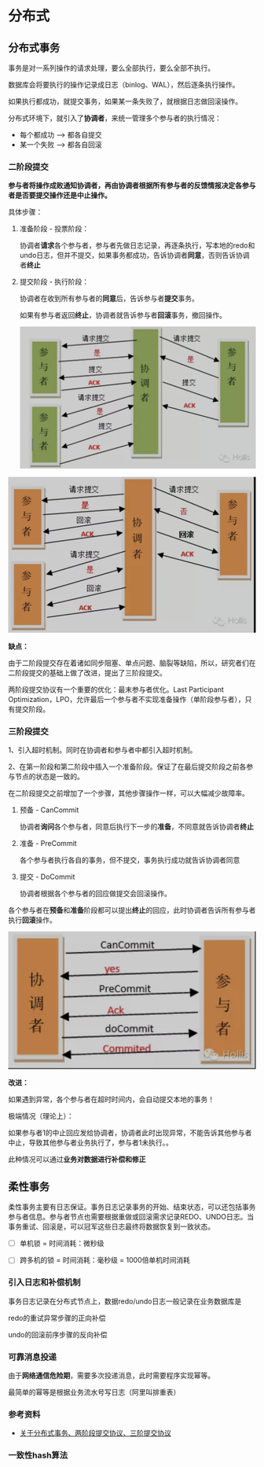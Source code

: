 # 分布式



## 分布式事务

事务是对一系列操作的请求处理，要么全部执行，要么全部不执行。

数据库会将要执行的操作记录成日志（binlog、WAL），然后逐条执行操作。

如果执行都成功，就提交事务，如果某一条失败了，就根据日志做回滚操作。

分布式环境下，就引入了**协调者**，来统一管理多个参与者的执行情况：

- 每个都成功 --> 都各自提交
- 某一个失败 --> 都各自回滚



### 二阶段提交

**参与者将操作成败通知协调者，再由协调者根据所有参与者的反馈情报决定各参与者是否要提交操作还是中止操作。**

具体步骤：

1. 准备阶段 - 投票阶段：

   协调者**请求**各个参与者，参与者先做日志记录，再逐条执行，写本地的redo和undo日志，但并不提交，如果事务都成功，告诉协调者**同意**，否则告诉协调者**终止**

2. 提交阶段 - 执行阶段：

   协调者在收到所有参与者的**同意**后，告诉参与者**提交**事务。

   如果有参与者返回**终止**，协调者就告诉参与者**回滚**事务，撤回操作。

   ![2-phase-commit-normal](../devops/pictures/2-phase-commit-normal.png)

![2-phase-commit-rollback](../devops/pictures/2-phase-commit-rollback.png)

**缺点：**

由于二阶段提交存在着诸如同步阻塞、单点问题、脑裂等缺陷，所以，研究者们在二阶段提交的基础上做了改进，提出了三阶段提交。

两阶段提交协议有一个重要的优化：最末参与者优化。Last Participant Optimization，LPO，允许最后一个参与者不实现准备操作（单阶段参与者），只有提交阶段。



### 三阶段提交

1、引入超时机制。同时在协调者和参与者中都引入超时机制。

2、在第一阶段和第二阶段中插入一个准备阶段。保证了在最后提交阶段之前各参与节点的状态是一致的。



在二阶段提交之前增加了一个步骤，其他步骤操作一样，可以大幅减少故障率。

1. 预备 - CanCommit

   协调者**询问**各个参与者，同意后执行下一步的**准备**，不同意就告诉协调者**终止**

2. 准备 - PreCommit

   各个参与者执行各自的事务，但不提交，事务执行成功就告诉协调者同意

3. 提交 - DoCommit

   协调者根据各个参与者的回应做提交会回滚操作。

各个参与者在**预备**和**准备**阶段都可以提出**终止**的回应，此时协调者告诉所有参与者执行**回滚**操作。

![3-phase-commit-normal](../devops/pictures/3-phase-commit-normal.png)

**改进：**

如果遇到异常，各个参与者在超时时间内，会自动提交本地的事务！

极端情况（理论上）：

如果参与者1的中止回应发给协调者，协调者此时出现异常，不能告诉其他参与者中止，导致其他参与者业务执行了，参与者1未执行。。

此种情况可以通过**业务对数据进行补偿和修正**



## 柔性事务

柔性事务主要有日志保证。事务日志记录事务的开始、结束状态，可以还包括事务参与者信息。参与者节点也需要根据重做或回滚需求记录REDO、UNDO日志。当事务重试、回滚是，可以冠军这些日志最终将数据恢复到一致状态。



- [ ] 单机锁 = 时间消耗：微秒级

- [ ] 跨多机的锁 = 时间消耗：毫秒级 = 1000倍单机时间消耗

  

### 引入日志和补偿机制

事务日志记录在分布式节点上，数据redo/undo日志一般记录在业务数据库是

redo的重试异常步骤的正向补偿

undo的回滚前序步骤的反向补偿



### 可靠消息投递

由于**网络通信危险期**，需要多次投递消息，此时需要程序实现幂等。

最简单的幂等是根据业务流水号写日志（阿里叫排重表）



### 参考资料

- [关于分布式事务、两阶段提交协议、三阶提交协议](https://mp.weixin.qq.com/s/-92_4hQRXjj7x02Sc2IYqg)



### 一致性hash算法